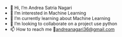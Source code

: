 - 👋 Hi, I’m Andrea Satria Nagari
- 👀 I’m interested in Machine Learning
- 🌱 I’m currently learning about Machine Learning
- 💞️ I’m looking to collaborate on a project use python
- 📫 How to reach me 📧andreanagari36@gmail.com

<!---
GrmRy/GrmRy is a ✨ special ✨ repository because its `README.md` (this file) appears on your GitHub profile.
You can click the Preview link to take a look at your changes.
--->
